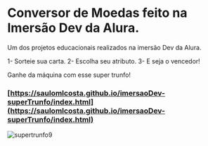 # Conversor de Moedas feito na Imersão Dev da Alura.

Um dos projetos educacionais realizados na imersão Dev da Alura.

1- Sorteie sua carta.
2- Escolha seu atributo.
3- E seja o vencedor!

Ganhe da máquina com esse super trunfo!

### [https://saulomlcosta.github.io/imersaoDev-superTrunfo/index.html](https://saulomlcosta.github.io/imersaoDev-superTrunfo/index.html)

![supertrunfo9](https://user-images.githubusercontent.com/79532045/113738411-408b3f00-96d5-11eb-86b9-6e486a745c91.png)

